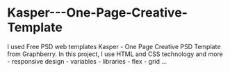 # Kasper---One-Page-Creative-Template
I used Free PSD web templates Kasper - One Page Creative PSD Template from Graphberry. In this project, I use HTML and CSS technology and more  - responsive design  - variables - libraries - flex - grid ...
